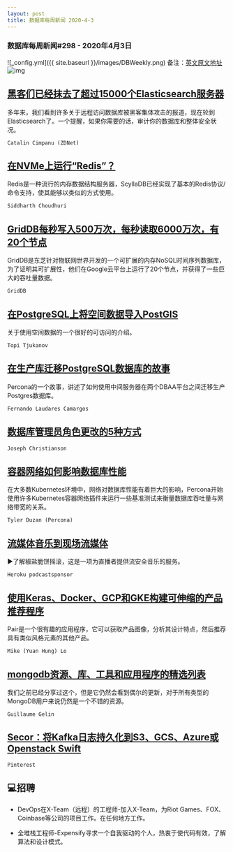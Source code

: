 ```yaml
---
layout: post
title: 数据库每周新闻 2020-4-3
---
```

### 数据库每周新闻#298 - 2020年4月3日
![_config.yml]({{ site.baseurl }}/images/DBWeekly.png)
备注：[英文原文地址](https://dbweekly.com/issues/298)
![img](https://res.cloudinary.com/cpress/image/upload/w_1280,e_sharpen:60/rsiws90etsyjbzlxirzm.jpg)


## [黑客们已经抹去了超过15000个Elasticsearch服务器](https://dbweekly.com/link/86360/web)
多年来，我们看到许多关于远程访问数据库被黑客集体攻击的报道，现在轮到Elasticsearch了。一个提醒，如果你需要的话，审计你的数据库和整体安全状况。

`Catalin Cimpanu (ZDNet)`


## [在NVMe上运行“Redis”？](https://dbweekly.com/link/86361/web)
Redis是一种流行的内存数据结构服务器，ScyllaDB已经实现了基本的Redis协议/命令支持，使其能够以类似的方式使用。

`Siddharth Choudhuri`


## [GridDB每秒写入500万次，每秒读取6000万次，有20个节点](https://dbweekly.com/link/86364/web)
GridDB是东芝针对物联网世界开发的一个可扩展的内存NoSQL时间序列数据库，为了证明其可扩展性，他们在Google云平台上运行了20个节点，并获得了一些巨大的吞吐量数据。

`GridDB`


## [在PostgreSQL上将空间数据导入PostGIS](https://dbweekly.com/link/86366/web)
关于使用空间数据的一个很好的可访问的介绍。

`Topi Tjukanov`


## [在生产库迁移PostgreSQL数据库的故事](https://dbweekly.com/link/86367/web)
Percona的一个故事，讲述了如何使用中间服务器在两个DBAA平台之间迁移生产Postgres数据库。

`Fernando Laudares Camargos`


## [数据库管理员角色更改的5种方式](https://dbweekly.com/link/86368/web)

`Joseph Christianson`


## [容器网络如何影响数据库性能](https://dbweekly.com/link/86369/web)
在大多数Kubernetes环境中，网络对数据库性能有着巨大的影响，Percona开始使用许多Kubernetes容器网络插件来运行一些基准测试来衡量数据库吞吐量与网络带宽的关系。

`Tyler Duzan (Percona)`


## [流媒体音乐到现场流媒体](https://dbweekly.com/link/86370/web)
▶了解椒盐脆饼摇滚，这是一项为直播者提供流安全音乐的服务。

`Heroku podcastsponsor`


## [使用Keras、Docker、GCP和GKE构建可伸缩的产品推荐程序](https://dbweekly.com/link/86371/web)
Pair是一个很有趣的应用程序，它可以获取产品图像，分析其设计特点，然后推荐具有类似风格元素的其他产品。

`Mike (Yuan Hung) Lo`


## [mongodb资源、库、工具和应用程序的精选列表](https://dbweekly.com/link/86372/web)
我们之前已经分享过这个，但是它仍然会看到偶尔的更新，对于所有类型的MongoDB用户来说仍然是一个不错的资源。

`Guillaume Gelin`


## [Secor：将Kafka日志持久化到S3、GCS、Azure或Openstack Swift](https://dbweekly.com/link/86373/web)

`Pinterest`

## 💻招聘


- DevOps在X-Team（远程）的工程师-加入X-Team，为Riot Games、FOX、Coinbase等公司的项目工作。在任何地方工作。


- 全堆栈工程师-Expensify寻求一个自我驱动的个人，热衷于使代码有效，了解算法和设计模式。

